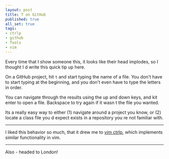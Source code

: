 ```yaml
---
layout: post
title: T on GitHub
published: true
all_set: true
tags:
- ctrlp
- github
- Tools
- vim
---
```


Every time that I show someone this, it looks like their head implodes, so I
thought I d write this quick tip up here.

On a GitHub project, hit `t` and start typing the name of a file. You don't have
to start typing at the beginning, and you don't even have to type the letters in
order.

You can navigate through the results using the up and down keys, and kit enter
to open a file. Backspace to try again if it wasn t the file you wanted.

Its a really easy way to either (1) navigate around a project you know, or (2)
locate a class file you d expect exists in a repository you re not familiar
with.

---

I liked this behavior so much, that it drew me to [vim
ctrlp](http://www.vim.org/scripts/script.php?script_id=3736),
which implements similar functionality in vim.

---

Also - headed to London!
